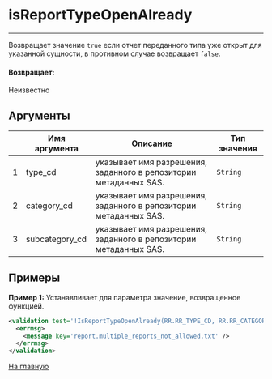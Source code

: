 # isReportTypeOpenAlready

---

Возвращает значение `true` если отчет переданного типа уже открыт для указанной сущности, в противном случае возвращает `false`.

#### Возвращает:

Неизвестно

## Аргументы

|  | Имя аргумента | Описание | Тип значения |
| --- | --- | --- | --- |
| 1 | type\_cd | указывает имя разрешения, заданного в репозитории метаданных SAS. | `String` |
| 2 | category\_cd | указывает имя разрешения, заданного в репозитории метаданных SAS. | `String` |
| 3 | subcategory\_cd | указывает имя разрешения, заданного в репозитории метаданных SAS. | `String` |

## Примеры

**Пример 1:** Устанавливает для параметра значение, возвращенное функцией.
```xml
<validation test='!IsReportTypeOpenAlready(RR.RR_TYPE_CD, RR.RR_CATEGORY_CD, RR.RR_SUBCATEGORY_CD)'>
  <errmsg>
    <message key='report.multiple_reports_not_allowed.txt' />
  </errmsg>
</validation>
```



[На главную](./ecmfunctions/)
